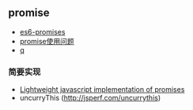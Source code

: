 
## promise 

- [es6-promises](http://www.html5rocks.com/zh/tutorials/es6/promises/)
- [promise使用问题](http://pouchdb.com/2015/05/18/we-have-a-problem-with-promises.html)
- [q](https://github.com/kriskowal/q)

### 简要实现

- [Lightweight javascript implementation of promises](https://github.com/stackp/promisejs)
- uncurryThis (http://jsperf.com/uncurrythis)

